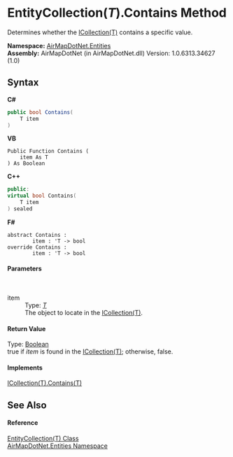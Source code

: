 # EntityCollection(*T*).Contains Method 
 

Determines whether the <a href="http://msdn2.microsoft.com/en-us/library/92t2ye13" target="_blank">ICollection(T)</a> contains a specific value.

**Namespace:**&nbsp;<a href="N_AirMapDotNet_Entities">AirMapDotNet.Entities</a><br />**Assembly:**&nbsp;AirMapDotNet (in AirMapDotNet.dll) Version: 1.0.6313.34627 (1.0)

## Syntax

**C#**<br />
``` C#
public bool Contains(
	T item
)
```

**VB**<br />
``` VB
Public Function Contains ( 
	item As T
) As Boolean
```

**C++**<br />
``` C++
public:
virtual bool Contains(
	T item
) sealed
```

**F#**<br />
``` F#
abstract Contains : 
        item : 'T -> bool 
override Contains : 
        item : 'T -> bool 
```


#### Parameters
&nbsp;<dl><dt>item</dt><dd>Type: <a href="T_AirMapDotNet_Entities_EntityCollection_1">*T*</a><br />The object to locate in the <a href="http://msdn2.microsoft.com/en-us/library/92t2ye13" target="_blank">ICollection(T)</a>.</dd></dl>

#### Return Value
Type: <a href="http://msdn2.microsoft.com/en-us/library/a28wyd50" target="_blank">Boolean</a><br />true if *item* is found in the <a href="http://msdn2.microsoft.com/en-us/library/92t2ye13" target="_blank">ICollection(T)</a>; otherwise, false.

#### Implements
<a href="http://msdn2.microsoft.com/en-us/library/k5cf1d56" target="_blank">ICollection(T).Contains(T)</a><br />

## See Also


#### Reference
<a href="T_AirMapDotNet_Entities_EntityCollection_1">EntityCollection(T) Class</a><br /><a href="N_AirMapDotNet_Entities">AirMapDotNet.Entities Namespace</a><br />